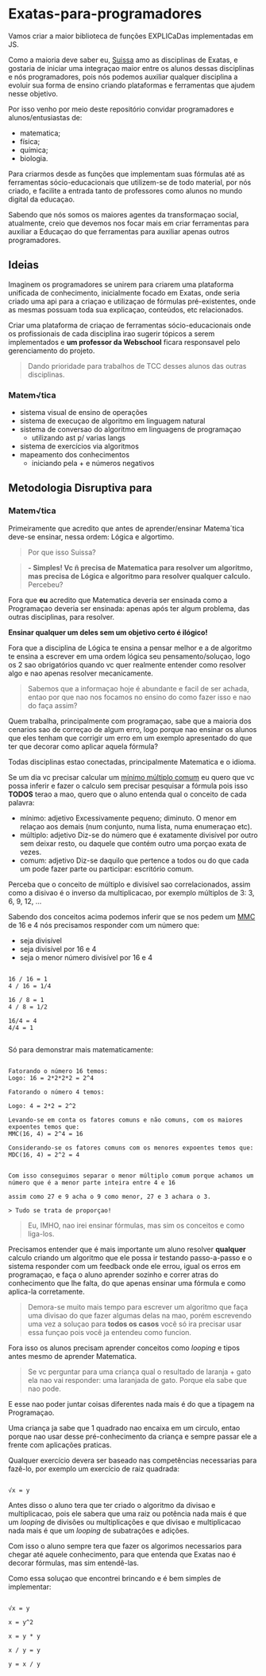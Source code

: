 # Exatas-para-programadores

Vamos criar a maior biblioteca de funções EXPLICaDas implementadas em JS.

Como a maioria deve saber eu, [Suissa]() amo as disciplinas de Exatas, e gostaria de iniciar uma integraçao maior entre os alunos dessas disciplinas e nós programadores, pois nós podemos auxiliar qualquer disciplina a evoluir sua forma de ensino criando plataformas e ferramentas que ajudem nesse objetivo.

Por isso venho por meio deste repositório convidar programadores e alunos/entusiastas de:

- matematica;
- física;
- química;
- biologia.

Para criarmos desde as funções que implementam suas fórmulas até as ferramentas sócio-educacionais que utilizem-se de todo material, por nós criado, e facilite a entrada tanto de professores como alunos no mundo digital da educaçao.

Sabendo que nós somos os maiores agentes da transformaçao social, atualmente, creio que devemos nos focar mais em criar ferramentas para auxiliar a Educaçao do que ferramentas para auxiliar apenas outros programadores.

## Ideias

Imaginem os programadores se unirem para criarem uma plataforma unificada de conhecimento, inicialmente focado em Exatas, onde seria criado uma api para a criaçao e utilizaçao de fórmulas pré-existentes, onde as mesmas possuam toda sua explicaçao, conteúdos, etc relacionados.

Criar uma plataforma de criaçao de ferramentas sócio-educacionais onde os profissionais de cada disciplina irao sugerir tópicos a serem implementados e **um professor da Webschool** ficara responsavel pelo gerenciamento do projeto.

> Dando prioridade para trabalhos de TCC desses alunos das outras disciplinas. 


### Matem√tica

- sistema visual de ensino de operações
- sistema de execuçao de algoritmo em linguagem natural
- sistema de conversao do algoritmo em linguagens de programaçao
  - utilizando ast p/ varias langs
- sistema de exercícios via algoritmos
- mapeamento dos conhecimentos
  - iniciando pela + e números negativos



## Metodologia Disruptiva para

### Matem√tica

Primeiramente que acredito que antes de aprender/ensinar Matema´tica deve-se ensinar, nessa ordem: Lógica e algortimo.

> Por que isso Suissa?

> **\- Simples! Vc ñ precisa de Matematica para resolver um algoritmo, mas precisa de Lógica e algoritmo para resolver qualquer calculo.** Percebeu?

Fora que **eu** acredito que Matematica deveria ser ensinada como a Programaçao deveria ser ensinada: apenas após ter algum problema, das outras disciplinas, para resolver.

**Ensinar qualquer um deles sem um objetivo certo é ilógico!**

Fora que a disciplina de Lógica te ensina a pensar melhor e a de algoritmo te ensina a escrever em uma ordem lógica seu pensamento/soluçao, logo os 2 sao obrigatórios quando vc quer realmente entender como resolver algo e nao apenas resolver mecanicamente.

> Sabemos que a informaçao hoje é abundante e facil de ser achada, entao por que nao nos focamos no ensino do como fazer isso e nao do faça assim?

Quem trabalha, principalmente com programaçao, sabe que a maioria dos cenarios sao de correçao de algum erro, logo porque nao ensinar os alunos que eles tenham que corrigir um erro em um exemplo apresentado do que ter que decorar como aplicar aquela fórmula?

Todas disciplinas estao conectadas, principalmente Matematica e o idioma.

Se um dia vc precisar calcular um [mínimo múltiplo comum]() eu quero que vc possa inferir e fazer o calculo sem precisar pesquisar a fórmula pois isso **TODOS** terao a mao, quero que o aluno entenda qual o conceito de cada palavra:

- mínimo: adjetivo Excessivamente pequeno; diminuto. O menor em relaçao aos demais (num conjunto, numa lista, numa enumeraçao etc).
- múltiplo: adjetivo Diz-se do número que é exatamente divisível por outro sem deixar resto, ou daquele que contém outro uma porçao exata de vezes.
- comum: adjetivo Diz-se daquilo que pertence a todos ou do que cada um pode fazer parte ou participar: escritório comum.

Perceba que o conceito de múltiplo e divisível sao correlacionados, assim como a disivao é o inverso da multiplicacao, por exemplo múltiplos de 3: 3, 6, 9, 12, ...

Sabendo dos conceitos acima podemos inferir que se nos pedem um [MMC]() de 16 e 4 nós precisamos responder com um número que:

- seja divisível 
- seja divisível por 16 e 4
- seja o menor número divisível por 16 e 4

```

16 / 16 = 1
4 / 16 = 1/4

16 / 8 = 1
4 / 8 = 1/2

16/4 = 4
4/4 = 1


```

Só para demonstrar mais matematicamente:

```

Fatorando o número 16 temos:
Logo: 16 = 2*2*2*2 = 2^4

Fatorando o número 4 temos:

Logo: 4 = 2*2 = 2^2

Levando-se em conta os fatores comuns e não comuns, com os maiores expoentes temos que:
MMC(16, 4) = 2^4 = 16

Considerando-se os fatores comuns com os menores expoentes temos que:
MDC(16, 4) = 2^2 = 4


Com isso conseguimos separar o menor múltiplo comum porque achamos um número que é a menor parte inteira entre 4 e 16

assim como 27 e 9 acha o 9 como menor, 27 e 3 achara o 3. 

> Tudo se trata de proporçao!

```

> Eu, IMHO, nao irei ensinar fórmulas, mas sim os conceitos e como liga-los.

Precisamos entender que é mais importante um aluno resolver **qualquer** calculo criando um algoritmo que ele possa ir testando passo-a-passo e o sistema responder com um feedback onde ele errou, igual os erros em programaçao, e faça o aluno aprender sozinho e correr atras do conhecimento que lhe falta, do que apenas ensinar uma fórmula e como aplica-la corretamente.

> Demora-se muito mais tempo para escrever um algoritmo que faça uma divisao do que fazer algumas delas na mao, porém escrevendo uma vez a soluçao para **todos os casos** você só ira precisar usar essa funçao pois você ja entendeu como funcion.

Fora isso os alunos precisam aprender conceitos como *looping* e tipos antes mesmo de aprender Matematica.

> Se vc perguntar para uma criança qual o resultado de laranja + gato ela nao vai responder: uma laranjada de gato. Porque ela sabe que nao pode.

E esse nao poder juntar coisas diferentes nada mais é do que a tipagem na Programaçao.

Uma criança ja sabe que 1 quadrado nao encaixa em um circulo, entao porque nao usar desse pré-conhecimento da criança e sempre passar ele a frente com aplicações praticas.

Qualquer exercício devera ser baseado nas competências necessarias para fazê-lo, por exemplo um exercício de raiz quadrada:

```

√x = y

```

Antes disso o aluno tera que ter criado o algoritmo da divisao e multiplicacao, pois ele sabera que uma raiz ou potência nada mais é que um *looping* de divisões ou multiplicações e que divisao e multiplicacao nada mais é que um *looping* de subatrações e adições.

Com isso o aluno sempre tera que fazer os algorimos necessarios para chegar até aquele conhecimento, para que entenda que Exatas nao é decorar fórmulas, mas sim entendê-las.

Como essa soluçao que encontrei brincando e é bem simples de implementar:

```

√x = y

x = y^2

x = y * y

x / y = y

y = x / y

```
